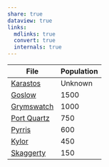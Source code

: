 ```yaml
---
share: true
dataview: true
links:
  mdlinks: true
  convert: true
  internals: true
---
```


| File                                                                        | Population |
| --------------------------------------------------------------------------- | ---------- |
| [Karastos](../../Maps%20&%20Geography/Cities%20&%20Towns/Karastos.md)          | Unknown    |
| [Goslow](../../Maps%20&%20Geography/Cities%20&%20Towns/Goslow.md)                | 1500       |
| [Grymswatch](../../Maps%20&%20Geography/Cities%20&%20Towns/Grymswatch.md)    | 1000       |
| [Port Quartz](Port%20Quartz.md) | 750        |
| [Pyrris](../../Maps%20&%20Geography/Cities%20&%20Towns/Pyrris.md)                | 600        |
| [Kylor](Kylor.md)                   | 450        |
| [Skaggerty](../../Maps%20&%20Geography/Cities%20&%20Towns/Skaggerty.md)       | 150        |
